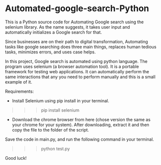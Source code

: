 # Automated-google-search\-Python
 This is a Python source code for Automating Google search using the selenium library. As the name suggests, it takes user input and automatically initializes a Google search for that.

Since businesses are on their path to digital transformation, Automating tasks like google searching does three main things, replaces human tedious tasks, minimizes errors, and uses case helps.

In this project, Google search is automated using python language. The program uses selenium (a browser automation tool). It is a portable framework for testing web applications. It can automatically perform the same interactions that any you need to perform manually and this is a small example of it.

Requirements:

- Install Selenium using pip install in your terminal.

>>>pip install selenium

- Download the chrome browser from here (chose version the same as your chrome for your system). After downloading, extract it and then copy the file to the folder of the script.

Save the code in main.py, and run the following command in your terminal.

>>>python test.py

Good luck!
